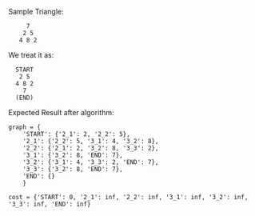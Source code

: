 Sample Triangle:
```
     7
    2 5
   4 8 2
```

We treat it as:

```
  START
   2 5
  4 8 2
    7 
  (END)
```

Expected Result after algorithm:
```
graph = {
    'START': {'2_1': 2, '2_2': 5}, 
    '2_1': {'2_2': 5, '3_1': 4, '3_2': 8}, 
    '2_2': {'2_1': 2, '3_2': 8, '3_3': 2}, 
    '3_1': {'3_2': 8, 'END': 7}, 
    '3_2': {'3_1': 4, '3_3': 2, 'END': 7},
    '3_3': {'3_2': 8, 'END': 7},
    'END': {}
    }

cost = {'START': 0, '2_1': inf, '2_2': inf, '3_1': inf, '3_2': inf, '3_3': inf, 'END': inf}
```